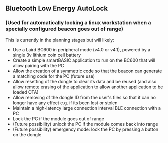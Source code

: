 ## Bluetooth Low Energy AutoLock

### (Used for automatically locking a linux workstation when a specially configured beacon goes out of range)

This is currently in the planning stages but will likely:

 * Use a Laird BC600 in peripheral mode (v4.0 or v4.1), powered by a single 3v lithium coin cell battery
 * Create a simple smartBASIC application to run on the BC600 that will allow pairing with the PC
 * Allow the creation of a symmetric code so that the beacon can generate a matching code for the PC (future use)
 * Allow resetting of the dongle to clear its data and be reused (and also allow remote erasing of the application to allow another application to be loaded OTA)
 * Allow removing of the dongle ID from the user's files so that it can no longer have any effect e.g. if its been lost or stolen
 * Maintain a high-latency large connection interval BLE connection with a PC
 * Lock the PC if the module goes out of range
 * (Future possibility) unlock the PC if the module comes back into range
 * (Future possibility) emergency mode: lock the PC by pressing a button on the dongle
